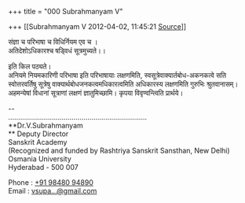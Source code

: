 +++
title = "000 Subrahmanyam V"

+++
[[Subrahmanyam V	2012-04-02, 11:45:21 [Source](https://groups.google.com/g/bvparishat/c/9EPFqBjs0Gg)]]



संज्ञा च परिभाषा च विधिर्नियम एव च ।  
अतिदेशोऽधिकारश्च षड्विधं सूत्रमुच्यते।।  
  
इति किल पठ्यते।  
अनियमे नियमकारिणी परिभाषा इति परिभाषायाः लक्षणमिति, स्वसूत्रेवाक्यार्तबोध-अकनकत्वे सति स्वोत्तरवर्तिषु सूत्रेषु वाक्यार्थबोधजनकत्वमधिकारत्वमिति अधिकारस्य लक्षणमिति गुरुभिः श्रुतवानासम्। अहमन्येषां विधानां सूत्राणां लक्षणं ज्ञातुमिच्छामि। कृपया विवृण्वन्त्विति प्रार्थये।  
  
--  
......................................................................  
**Dr.V.Subrahmanyam  
** Deputy Director  
  Sanskrit Academy  
 (Recognized and funded by Rashtriya Sanskrit Sansthan, New Delhi)  
 Osmania University  
  Hyderabad - 500 007  
  
Phone : [+91 98480 94890](tel:+91%2098480%2094890)  
Email : [vsupa...@gmail.com]()  

